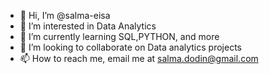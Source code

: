 - 👋 Hi, I’m @salma-eisa
- 👀 I’m interested in Data Analytics
- 🌱 I’m currently learning SQL,PYTHON, and more
- 💞️ I’m looking to collaborate on Data analytics projects
- 📫 How to reach me, email me at salma.dodin@gmail.com

<!---
salma-eisa/salma-eisa is a ✨ special ✨ repository because its `README.md` (this file) appears on your GitHub profile.
You can click the Preview link to take a look at your changes.
--->
